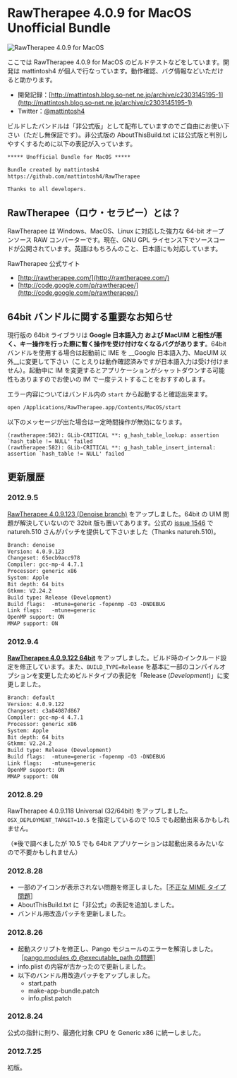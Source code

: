 # RawTherapee 4.0.9 for MacOS Unofficial Bundle #

![RawTherapee 4.0.9 for MacOS](https://lh6.googleusercontent.com/-XOgIMjjl2bY/UEUFkOOMw-I/AAAAAAAAIZ8/1eVSEMEjfII/w852/RawTherapee%25204.0.9.122.png)

ここでは RawTherapee 4.0.9 for MacOS のビルドテストなどをしています。開発は mattintosh4 が個人で行なっています。動作確認、バグ情報などいただけると助かります。

-	開発記録：[http://mattintosh.blog.so-net.ne.jp/archive/c2303145195-1](http://mattintosh.blog.so-net.ne.jp/archive/c2303145195-1)
-	Twitter：[@mattintosh4](https://twitter.com/mattintosh4)

ビルドしたバンドルは「非公式版」として配布していますのでご自由にお使い下さい（ただし無保証です）。非公式版の AboutThisBuild.txt には公式版と判別しやすくするために以下の表記が入っています。

```no-highlight:AboutThisBuild.txt
***** Unofficial Bundle for MacOS *****

Bundle created by mattintosh4
https://github.com/mattintosh4/RawTherapee

Thanks to all developers.
```

## RawTherapee（ロウ・セラピー）とは？ ##

RawTherapee は Windows、MacOS、Linux に対応した強力な 64-bit オープンソース RAW コンバーターです。現在、GNU GPL ライセンス下でソースコードが公開されています。英語はもちろんのこと、日本語にも対応しています。

RawTherapee 公式サイト

-	[http://rawtherapee.com/](http://rawtherapee.com/)
-	[http://code.google.com/p/rawtherapee/](http://code.google.com/p/rawtherapee/)

## 64bit バンドルに関する重要なお知らせ ##

現行版の 64bit ライブラリは __Google 日本語入力 および MacUIM と相性が悪く、キー操作を行った際に暫く操作を受け付けなくなるバグがあります__。64bit バンドルを使用する場合は起動前に IME を __Google 日本語入力、MacUIM 以外__に変更して下さい（ことえりは動作確認済みですが日本語入力は受け付けません）。起動中に IM を変更するとアプリケーションがシャットダウンする可能性もありますのでお使いの IM で一度テストすることをおすすめします。

エラー内容についてはバンドル内の `start` から起動すると確認出来ます。

```bash
open /Applications/RawTherapee.app/Contents/MacOS/start
```

以下のメッセージが出た場合は一定時間操作が無効になります。

```
(rawtherapee:582): GLib-CRITICAL **: g_hash_table_lookup: assertion `hash_table != NULL' failed
(rawtherapee:582): GLib-CRITICAL **: g_hash_table_insert_internal: assertion `hash_table != NULL' failed
```

## 更新履歴 ##

### 2012.9.5 ###

[RawTherapee 4.0.9.123 (Denoise branch)](https://github.com/mattintosh4/RawTherapee/downloads) をアップしました。64bit の UIM 問題が解決していないので 32bit 版も置いてあります。公式の [issue 1546](http://code.google.com/p/rawtherapee/issues/detail?id=1546#c3) で natureh.510 さんがパッチを提供して下さいました（Thanks natureh.510)。

```no-highlight:AboutThisBuild.txt
Branch: denoise
Version: 4.0.9.123
Changeset: 65ecb9acc978
Compiler: gcc-mp-4 4.7.1
Processor: generic x86
System: Apple
Bit depth: 64 bits
Gtkmm: V2.24.2
Build type: Release (Development)
Build flags:  -mtune=generic -fopenmp -O3 -DNDEBUG
Link flags:   -mtune=generic
OpenMP support: ON
MMAP support: ON
```

### 2012.9.4 ###

__[RawTherapee 4.0.9.122 64bit](https://github.com/mattintosh4/RawTherapee/downloads)__ をアップしました。ビルド時のインクルード設定を修正しています。また、`BUILD_TYPE=Release` を基本に一部のコンパイルオプションを変更したためビルドタイプの表記を「Release (_Development_)」に変更しました。

```no-highlight:AboutThisBuild.txt
Branch: default
Version: 4.0.9.122
Changeset: c3a84087d867
Compiler: gcc-mp-4 4.7.1
Processor: generic x86
System: Apple
Bit depth: 64 bits
Gtkmm: V2.24.2
Build type: Release (Development)
Build flags:  -mtune=generic -fopenmp -O3 -DNDEBUG
Link flags:   -mtune=generic
OpenMP support: ON
MMAP support: ON
```

### 2012.8.29 ###

RawTherapee 4.0.9.118 Universal (32/64bit) をアップしました。`OSX_DEPLOYMENT_TARGET=10.5` を指定しているので 10.5 でも起動出来るかもしれません。

（※後で調べましたが 10.5 でも 64bit アプリケーションは起動出来るみたいなので不要かもしれません）

### 2012.8.28 ###

-	一部のアイコンが表示されない問題を修正しました。［[不正な MIME タイプ問題](http://mattintosh.blog.so-net.ne.jp/2012-08-29)］
-	AboutThisBuild.txt に「非公式」の表記を追加しました。
-	バンドル用改造パッチを更新しました。

### 2012.8.26 ###

-	起動スクリプトを修正し、Pango モジュールのエラーを解消しました。［[pango.modules の @executable_path の問題](http://mattintosh.blog.so-net.ne.jp/2012-08-26)］
-	info.plist の内容が古かったので更新しました。
-	以下のバンドル用改造パッチをアップしました。
	-	start.path
	-	make-app-bundle.patch
	-	info.plist.patch

### 2012.8.24 ###

公式の指針に則り、最適化対象 CPU を Generic x86 に統一しました。

### 2012.7.25 ###

初版。